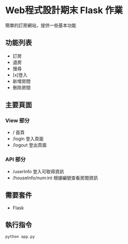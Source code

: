 # Web程式設計期末 Flask 作業
簡單的訂房網站，提供一些基本功能

## 功能列表
- 訂房
- 退房
- 搜尋
- [x]登入
- 新增房間
- 刪除房間

## 主要頁面
### View 部分
- / 首頁
- /login 登入頁面
- /logout 登出頁面
### API 部分
- /userInfo 登入可取得資訊
- /houseInfo/num:int 根據編號查看房間資訊

## 需要套件
- Flask

## 執行指令
``` bash
python app.py
```